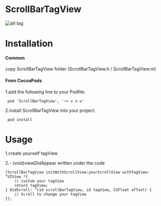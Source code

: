 ScrollBarTagView
=============
![alt tag](http://i.imgur.com/fKq70uf.gif) 

Installation
=============

#### Common

copy ScrollBarTagView folder (ScrollBarTagView.h / ScrollBarTagView.m)

#### From CocoaPods

1.add the following line to your Podfile:

     pod 'ScrollBarTagView', '~> v.v.v'

2.install ScrollBarTagView into your project:

     pod install

Usage
=============

1.create yourself tagView
 
2.- (void)viewDidAppear written under the code

    [ScrollBarTagView initWithScrollView:yourScrollView withTagView: ^UIView *{
        // custom your tagView
        return tagView;
    } didScroll: ^(id scrollBarTagView, id tagView, CGFloat offset) {
        // Scroll to change your tagView
    }];

